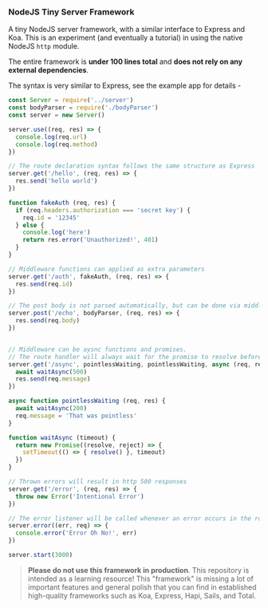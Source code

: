 ### NodeJS Tiny Server Framework

A tiny  NodeJS server framework, with a similar interface to Express and Koa.
This is an experiment (and eventually a tutorial) in using the native NodeJS `http` module.

The entire framework is **under 100 lines total** and **does not rely on any external dependencies**.


The syntax is very similar to Express, see the example app for details -
```javascript
const Server = require('../server')
const bodyParser = require('./bodyParser')
const server = new Server()

server.use((req, res) => {
  console.log(req.url)
  console.log(req.method)
})

// The route declaration syntax follows the same structure as Express
server.get('/hello', (req, res) => {
  res.send('hello world')
})

function fakeAuth (req, res) {
  if (req.headers.authorization === 'secret key') {
    req.id = '12345'
  } else {
    console.log('here')
    return res.error('Unauthorized!', 401)
  }
}

// Middleware functions can applied as extra parameters
server.get('/auth', fakeAuth, (req, res) => {
  res.send(req.id)
})

// The post body is not parsed automatically, but can be done via middleware
server.post('/echo', bodyParser, (req, res) => {
  res.send(req.body)
})


// Middleware can be aysnc functions and promises.
// The route handler will always wait for the promise to resolve before continuing.
server.get('/async', pointlessWaiting, pointlessWaiting, async (req, res) => {
  await waitAsync(500)
  res.send(req.message)
})

async function pointlessWaiting (req, res) {
  await waitAsync(200)
  req.message = 'That was pointless'
}

function waitAsync (timeout) {
  return new Promise((resolve, reject) => {
    setTimeout(() => { resolve() }, timeout)
  })
}

// Thrown errors will result in http 500 responses
server.get('/error', (req, res) => {
  throw new Error('Intentional Error')
})

// The error listener will be called whenever an error occurs in the route handlers
server.error((err, req) => {
  console.error('Error Oh No!', err)
})

server.start(3000)
```

> **Please do not use this framework in production**.  This repository is intended as a learning resource! This "framework" is missing a lot of important features and general polish that you can find in established high-quality frameworks such as Koa, Express, Hapi, Sails, and Total.
